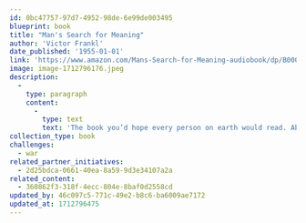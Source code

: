```yaml
---
id: 0bc47757-97d7-4952-98de-6e99de003495
blueprint: book
title: "Man's Search for Meaning"
author: 'Victor Frankl'
date_published: '1955-01-01'
link: 'https://www.amazon.com/Mans-Search-for-Meaning-audiobook/dp/B0006IU470/ref=sr_1_1?crid=2QCSKU9PCGBQJ&dib=eyJ2IjoiMSJ9.phUc2adLzv8edJKcJfYGiYmYQA_wfSFAPr6oNqdjFnYmt7SWN9z7L8MkQHHV_2cQ9e1OrAlIuJuRbEAKrG30GEW86C14mx6nKwAfj3lJKT-tB_ZuBuRLX8r9gWaXRr7fyiN7skb_1nM3RfS4y9Jd3jntaPVUEfCNrA7R2BFANYoT-4XFdZqjbW4v1y5RkFc2RZxRpgNinXAE0u9l_tmJhKnHjNFJPMrtB1QRrhxt4qM.SJ6wWBTRQmFSbQLWzOL_3cmeyxKOWnqtgkDtHS-jIlI&dib_tag=se&keywords=man%27s+search+for+meaning+by+viktor+frankl&qid=1712795986&sprefix=Man%27s+s%2Caps%2C171&sr=8-1'
image: image-1712796176.jpeg
description:
  -
    type: paragraph
    content:
      -
        type: text
        text: 'The book you’d hope every person on earth would read. About how even in the face of the unimaginable terror and inhumanity – the Holocaust — we still have a choice about how we respond. Here is Frankl’s own experience and conviction that we can still hold on to our dignity and humanity even when facing almost certain death.  (Jane Sloane)'
collection_type: book
challenges:
  - war
related_partner_initiatives:
  - 2d25bdca-0661-40ea-8a59-9d3e34107a2a
related_content:
  - 360862f3-318f-4ecc-804e-8baf0d2558cd
updated_by: 46c097c5-771c-49e2-b8c6-ba6009ae7172
updated_at: 1712796475
---
```

